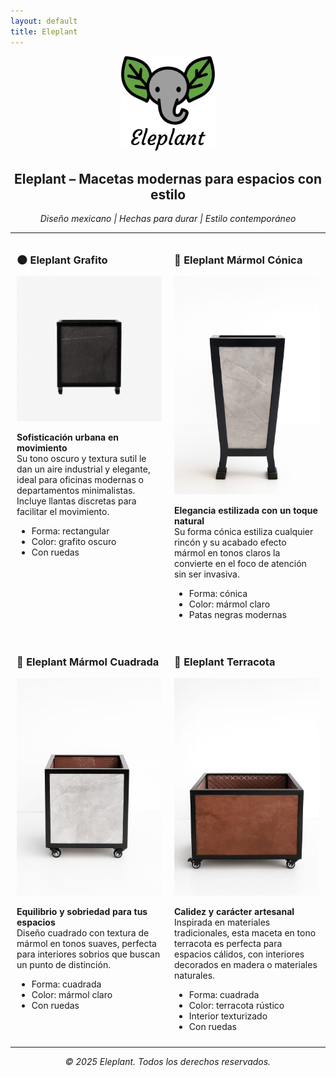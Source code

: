 ```yaml
---
layout: default
title: Eleplant
---
```


<p align="center">
  <img src="/images/EleplantLogo.jpeg" alt="Eleplant logo" width="150" />
</p>

<h2 align="center">Eleplant – Macetas modernas para espacios con estilo</h2>
<p align="center"><em>Diseño mexicano | Hechas para durar | Estilo contemporáneo</em></p>

<table>
  <tr>
    <td width="50%" style="vertical-align: top; padding: 10px;">
      <h3>🌑 Eleplant Grafito</h3>
      <img src="/images/grafito.jpeg" alt="Eleplant Grafito" width="100%" />
      <p><strong>Sofisticación urbana en movimiento</strong><br />
      Su tono oscuro y textura sutil le dan un aire industrial y elegante, ideal para oficinas modernas o departamentos minimalistas. Incluye llantas discretas para facilitar el movimiento.</p>
      <ul>
        <li>Forma: rectangular</li>
        <li>Color: grafito oscuro</li>
        <li>Con ruedas</li>
      </ul>
    </td>
    <td width="50%" style="vertical-align: top; padding: 10px;">
      <h3>🤍 Eleplant Mármol Cónica</h3>
      <img src="/images/marmol-k.jpeg" alt="Eleplant Mármol Cónica" width="100%" />
      <p><strong>Elegancia estilizada con un toque natural</strong><br />
      Su forma cónica estiliza cualquier rincón y su acabado efecto mármol en tonos claros la convierte en el foco de atención sin ser invasiva.</p>
      <ul>
        <li>Forma: cónica</li>
        <li>Color: mármol claro</li>
        <li>Patas negras modernas</li>
      </ul>
    </td>
  </tr>

  <tr>
    <td width="50%" style="vertical-align: top; padding: 10px;">
      <h3>🤍 Eleplant Mármol Cuadrada</h3>
      <img src="/images/marmol.jpeg" alt="Eleplant Mármol Cuadrada" width="100%" />
      <p><strong>Equilibrio y sobriedad para tus espacios</strong><br />
      Diseño cuadrado con textura de mármol en tonos suaves, perfecta para interiores sobrios que buscan un punto de distinción.</p>
      <ul>
        <li>Forma: cuadrada</li>
        <li>Color: mármol claro</li>
        <li>Con ruedas</li>
      </ul>
    </td>
    <td width="50%" style="vertical-align: top; padding: 10px;">
      <h3>🧡 Eleplant Terracota</h3>
      <img src="/images/terracota.jpeg" alt="Eleplant Terracota" width="100%" />
      <p><strong>Calidez y carácter artesanal</strong><br />
      Inspirada en materiales tradicionales, esta maceta en tono terracota es perfecta para espacios cálidos, con interiores decorados en madera o materiales naturales.</p>
      <ul>
        <li>Forma: cuadrada</li>
        <li>Color: terracota rústico</li>
        <li>Interior texturizado</li>
        <li>Con ruedas</li>
      </ul>
    </td>
  </tr>
</table>

<p align="center"><em>© 2025 Eleplant. Todos los derechos reservados.</em></p>
